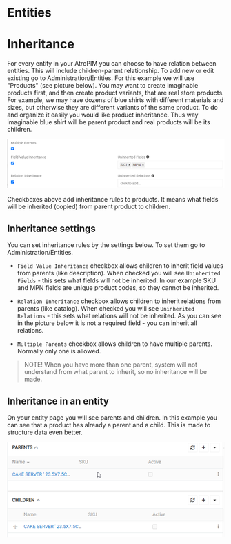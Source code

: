 # Entities

<!-- давай тут описувати механіз роботи з сутностями, потім про типи сутностей, і уже потім про ієрархії і наслідування -->

# Inheritance

For every entity in your AtroPIM you can choose to have relation between entities. This will include children-parent relationship. To add new or edit existing go to Administration/Entities. For this example we will use "Products" (see picture below). You may want to create imaginable products first, and then create product variants, that are real store products. For example, we may have dozens of blue shirts with different materials and sizes, but otherwise they are different variants of the same product. To do and organize it easily you would like product inheritance. Thus way imaginable blue shirt will be parent product and real products will be its children.

![Inheritance settings](../_assets/admin-guide/inheritance/inheritance.png)

Checkboxes above add inheritance rules to products. It means what fields will be inherited (copied) from parent product to children. 

## Inheritance settings

You can set inheritance rules by the settings below. To set them go to Administration/Entities.

- `Field Value Inheritance` checkbox allows children to inherit field values from parents (like description). When checked you will see `Uninherited Fields` - this sets what fields will not be inherited. In our example SKU and MPN fields are unique product codes, so they cannot be inherited.

- `Relation Inheritance` checkbox allows children to inherit relations from parents (like catalog). When checked you will see `Uninherited Relations` - this sets what relations will not be inherited. As you can see in the picture below it is not a required field - you can inherit all relations.

- `Multiple Parents` checkbox allows children to have multiple parents. Normally only one is allowed. 

>NOTE! When you have more than one parent, system will not understand from what parent to inherit, so no inheritance will be made.

## Inheritance in an entity

On your entity page you will see parents and children. In this example you can see that a product has already a parent and a child. This is made to structure data even better.

![Inheritance example](../_assets/admin-guide/inheritance/inheritance-viev.png)
